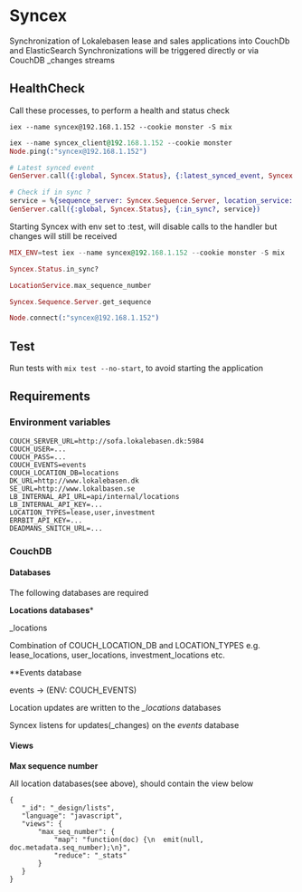 # Syncex

Synchronization of Lokalebasen lease and sales applications into CouchDb and ElasticSearch
Synchronizations will be triggered directly or via CouchDB _changes streams




## HealthCheck

Call these processes, to perform a health and status check

`iex --name syncex@192.168.1.152 --cookie monster -S mix`

```elixir
iex --name syncex_client@192.168.1.152 --cookie monster
Node.ping(:"syncex@192.168.1.152")

# Latest synced event
GenServer.call({:global, Syncex.Status}, {:latest_synced_event, Syncex.UpdateWorker})

# Check if in sync ?
service = %{sequence_server: Syncex.Sequence.Server, location_service: LocationService}
GenServer.call({:global, Syncex.Status}, {:in_sync?, service})
```


Starting Syncex with env set to :test, will disable calls to the handler but changes will still be received

```elixir
MIX_ENV=test iex --name syncex@192.168.1.152 --cookie monster -S mix
```


```elixir
Syncex.Status.in_sync?

LocationService.max_sequence_number

Syncex.Sequence.Server.get_sequence

Node.connect(:"syncex@192.168.1.152")

```

## Test
Run tests with `mix test --no-start`, to avoid starting the application

## Requirements

### Environment variables

```shell
COUCH_SERVER_URL=http://sofa.lokalebasen.dk:5984
COUCH_USER=...
COUCH_PASS=...
COUCH_EVENTS=events
COUCH_LOCATION_DB=locations
DK_URL=http://www.lokalebasen.dk
SE_URL=http://www.lokalbasen.se
LB_INTERNAL_API_URL=api/internal/locations
LB_INTERNAL_API_KEY=...
LOCATION_TYPES=lease,user,investment
ERRBIT_API_KEY=...
DEADMANS_SNITCH_URL=...

```

### CouchDB

#### Databases

The following databases are required

**Locations databases***

<TYPE>_locations

Combination of COUCH_LOCATION_DB and LOCATION_TYPES
e.g. lease_locations, user_locations, investment_locations etc.

**Events database

events -> (ENV: COUCH_EVENTS)

Location updates are written to the *<TYPE>_locations* databases

Syncex listens for updates(_changes) on the *events* database

#### Views



**Max sequence number**

All location databases(see above), should contain the view below

```
{
   "_id": "_design/lists",
   "language": "javascript",
   "views": {
       "max_seq_number": {
           "map": "function(doc) {\n  emit(null, doc.metadata.seq_number);\n}",
           "reduce": "_stats"
       }
   }
}
```
